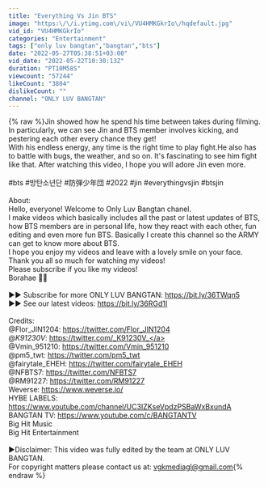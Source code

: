 ```yaml
---
title: "Everything Vs Jin BTS"
image: "https:\/\/i.ytimg.com\/vi\/VU4HMKGkrIo\/hqdefault.jpg"
vid_id: "VU4HMKGkrIo"
categories: "Entertainment"
tags: ["only luv bangtan","bangtan","bts"]
date: "2022-05-27T05:38:51+03:00"
vid_date: "2022-05-22T10:30:13Z"
duration: "PT10M58S"
viewcount: "57244"
likeCount: "3804"
dislikeCount: ""
channel: "ONLY LUV BANGTAN"
---
```

{% raw %}Jin showed how he spend  his time between takes during filming. In particularly,  we can see Jin and BTS member involves  kicking, and pestering each other every chance they get!<br />With his endless energy, any time is the right time to play fight.He also has to battle with bugs, the weather, and so on. It's fascinating to see him fight like that. After watching this video, I hope you will adore Jin even more.<br /><br />#bts #방탄소년단 #防弾少年団 #2022 #jin #everythingvsjin #btsjin <br /><br />About: <br />Hello, everyone! Welcome to Only Luv Bangtan chanel.<br />I make videos which basically includes all the past or latest updates of BTS, how BTS members are in personal life, how they react with each other, fun editing and even more fun BTS. Basically I create this channel so the ARMY can get to know more about BTS. <br />I hope you enjoy my videos and leave with a lovely smile on your face.<br />Thank you all so much for watching my videos! <br />Please subscribe if you like my videos!<br />Borahae 💜💜<br /><br />►► Subscribe for more ONLY LUV BANGTAN: <a rel="nofollow" target="blank" href="https://bit.ly/36TWqn5">https://bit.ly/36TWqn5</a><br />►► See our latest videos: <a rel="nofollow" target="blank" href="https://bit.ly/36RGd1I">https://bit.ly/36RGd1I</a><br /><br />Credits: <br />@Flor_JIN1204: <a rel="nofollow" target="blank" href="https://twitter.com/Flor_JIN1204">https://twitter.com/Flor_JIN1204</a><br />@_K91230V_: <a rel="nofollow" target="blank" href="https://twitter.com/_K91230V_">https://twitter.com/_K91230V_</a><br />@Vmin_951210: <a rel="nofollow" target="blank" href="https://twitter.com/Vmin_951210">https://twitter.com/Vmin_951210</a><br />@pm5_twt: <a rel="nofollow" target="blank" href="https://twitter.com/pm5_twt">https://twitter.com/pm5_twt</a><br />@fairytale_EHEH: <a rel="nofollow" target="blank" href="https://twitter.com/fairytale_EHEH">https://twitter.com/fairytale_EHEH</a><br />@NFBTS7: <a rel="nofollow" target="blank" href="https://twitter.com/NFBTS7">https://twitter.com/NFBTS7</a><br />@RM91227: <a rel="nofollow" target="blank" href="https://twitter.com/RM91227">https://twitter.com/RM91227</a><br />Weverse:  <a rel="nofollow" target="blank" href="https://www.weverse.io/">https://www.weverse.io/</a><br />HYBE LABELS: <a rel="nofollow" target="blank" href="https://www.youtube.com/channel/UC3IZKseVpdzPSBaWxBxundA">https://www.youtube.com/channel/UC3IZKseVpdzPSBaWxBxundA</a><br />BANGTAN TV: <a rel="nofollow" target="blank" href="https://www.youtube.com/c/BANGTANTV">https://www.youtube.com/c/BANGTANTV</a><br />Big Hit Music<br />Big Hit Entertainment<br /><br />►Disclaimer: This video was fully edited by the team at ONLY LUV BANGTAN.<br />For copyright matters please contact us at: vgkmediagl@gmail.com{% endraw %}

